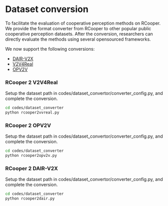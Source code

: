 # Dataset conversion

To facilitate the evaluation of cooperative perception methods on RCooper. We provide the format converter from RCooper to other popular public cooperative perception datasets. After the conversion, researchers can directly evaluate the methods using several opensourced frameworks.

We now support the following conversions:

* [DAIR-V2X](https://github.com/AIR-THU/DAIR-V2X)
* [V2V4Real](https://github.com/ucla-mobility/V2V4Real)
* [OPV2V](https://github.com/ucla-mobility/OpenCOOD)


### RCooper 2 V2V4Real

Setup the dataset path in codes/dataset_convertor/converter_config.py, and complete the conversion.
```bash
cd codes/dataset_converter
python rcooper2vvreal.py
```

### RCooper 2 OPV2V

Setup the dataset path in codes/dataset_convertor/converter_config.py, and complete the conversion.
```bash
cd codes/dataset_converter
python rcooper2opv2v.py
```

### RCooper 2 DAIR-V2X

Setup the dataset path in codes/dataset_convertor/converter_config.py, and complete the conversion.
```bash
cd codes/dataset_converter
python rcooper2dair.py
```